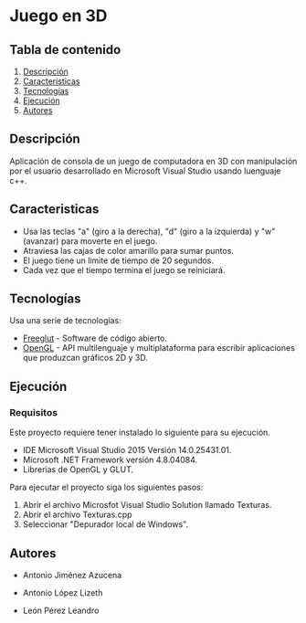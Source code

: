 # Juego en 3D

## Tabla de contenido
1. [Descripción](#Descripción)
2. [Caracteristicas](#Caracteristicas)
3. [Tecnologías](#Tecnologías)
4. [Ejecución](#Ejecución)
5. [Autores](#autores)

## Descripción

Aplicación de consola de un juego de computadora en 3D con manipulación por el usuario desarrollado en Microsoft Visual Studio usando luenguaje c++.

## Caracteristicas

- Usa las teclas "a" (giro a la derecha), "d" (giro a la izquierda) y "w" (avanzar) para moverte en el juego. 
- Atraviesa las cajas de color amarillo para sumar puntos.
- El juego tiene un limite de tiempo de 20 segundos.
- Cada vez que el tiempo termina el juego se reiniciará.

## Tecnologías

Usa una serie de tecnologías:

- [Freeglut] - Software de código abierto.
- [OpenGL] - API multilenguaje y multiplataforma para escribir aplicaciones que produzcan gráficos 2D y 3D.

## Ejecución

### Requisitos
Este proyecto requiere tener instalado lo siguiente para su ejecución.

- IDE Microsoft Visual Studio 2015 Versión 14.0.25431.01.
- Microsoft .NET Framework versión 4.8.04084.
- Librerias de OpenGL y GLUT.

Para ejecutar el proyecto siga los siguientes pasos:

1. Abrir el archivo Microsfot Visual Studio Solution llamado Texturas.
2. Abrir el archivo Texturas.cpp
3. Seleccionar "Depurador local de Windows".


## Autores

- Antonio Jiménez Azucena
- Antonio López Lizeth
- León Pérez Leandro

   [Freeglut]: <http://freeglut.sourceforge.net/>
   [OpenGL]: <http://www.opengl.org/>
   
